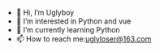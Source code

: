 - 👋 Hi, I’m Uglyboy
- 👀 I’m interested in Python and vue
- 🌱 I’m currently learning Python
- 📫 How to reach me:uglyloser@163.com

<!---
uglyloser/uglyloser is a ✨ special ✨ repository because its `README.md` (this file) appears on your GitHub profile.
You can click the Preview link to take a look at your changes.
--->
